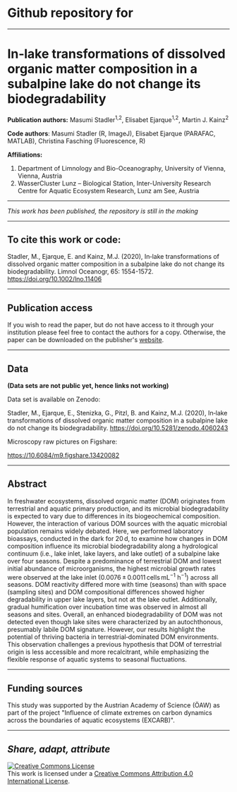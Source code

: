 # Github repository for

---

# In‐lake transformations of dissolved organic matter composition in a subalpine lake do not change its biodegradability
**Publication authors:** Masumi Stadler<sup>1,2</sup>, Elisabet Ejarque<sup>1,2</sup>, Martin J. Kainz<sup>2</sup>

**Code authors**: Masumi Stadler (R, ImageJ), Elisabet Ejarque (PARAFAC, MATLAB), Christina Fasching (Fluorescence, R)

**Affiliations:**

1. Department of Limnology and Bio-Oceanography, University of Vienna, Vienna, Austria
2. WasserCluster Lunz – Biological Station, Inter-University Research Centre for Aquatic Ecosystem Research, Lunz am See, Austria

---

*This work has been published, the repository is still in the making*

---

## To cite this work or code:
Stadler, M., Ejarque, E. and Kainz, M.J. (2020), In‐lake transformations of dissolved organic matter composition in a subalpine lake do not change its biodegradability. Limnol Oceanogr, 65: 1554-1572. https://doi.org/10.1002/lno.11406

---

## Publication access
If you wish to read the paper, but do not have access to it through your institution please feel free to contact the authors for a copy.
Otherwise, the paper can be downloaded on the publisher's [website](https://aslopubs.onlinelibrary.wiley.com/doi/abs/10.1002/lno.11406).

---

## Data
**(Data sets are not public yet, hence links not working)**

Data set is available on Zenodo:

Stadler, M., Ejarque, E., Stenizka, G., Pitzl, B. and Kainz, M.J. (2020), In‐lake transformations of dissolved organic matter composition in a subalpine lake do not change its biodegradability. https://doi.org/10.5281/zenodo.4060243

Microscopy raw pictures on Figshare:

https://10.6084/m9.figshare.13420082



---

## Abstract
In freshwater ecosystems, dissolved organic matter (DOM) originates from terrestrial and aquatic primary production, and its microbial biodegradability is expected to vary due to differences in its biogeochemical composition. However, the interaction of various DOM sources with the aquatic microbial population remains widely debated. Here, we performed laboratory bioassays, conducted in the dark for 20 d, to examine how changes in DOM composition influence its microbial biodegradability along a hydrological continuum (i.e., lake inlet, lake layers, and lake outlet) of a subalpine lake over four seasons. Despite a predominance of terrestrial DOM and lowest initial abundance of microorganisms, the highest microbial growth rates were observed at the lake inlet (0.0076 ± 0.0011 cells mL<sup>−1</sup> h<sup>−1</sup>) across all seasons. DOM reactivity differed more with time (seasons) than with space (sampling sites) and DOM compositional differences showed higher degradability in upper lake layers, but not at the lake outlet. Additionally, gradual humification over incubation time was observed in almost all seasons and sites. Overall, an enhanced biodegradability of DOM was not detected even though lake sites were characterized by an autochthonous, presumably labile DOM signature. However, our results highlight the potential of thriving bacteria in terrestrial‐dominated DOM environments. This observation challenges a previous hypothesis that DOM of terrestrial origin is less accessible and more recalcitrant, while emphasizing the flexible response of aquatic systems to seasonal fluctuations.

---

## Funding sources
This study was supported by the Austrian Academy of Science (ÖAW) as part of the project "Influence of climate extremes on carbon dynamics across the boundaries of aquatic ecosystems (EXCARB)".

---

## *Share, adapt, attribute*

<a rel="license" href="http://creativecommons.org/licenses/by/4.0/"><img alt="Creative Commons License" style="border-width:0" src="https://i.creativecommons.org/l/by/4.0/88x31.png" /></a><br />This work is licensed under a <a rel="license" href="http://creativecommons.org/licenses/by/4.0/">Creative Commons Attribution 4.0 International License</a>.
